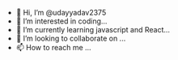 - 👋 Hi, I’m @udayyadav2375
- 👀 I’m interested in coding...
- 🌱 I’m currently learning javascript and React...
- 💞️ I’m looking to collaborate on ...
- 📫 How to reach me ...

<!---
udayyadav2375/udayyadav2375 is a ✨ special ✨ repository because its `README.md` (this file) appears on your GitHub profile.
You can click the Preview link to take a look at your changes.
--->
